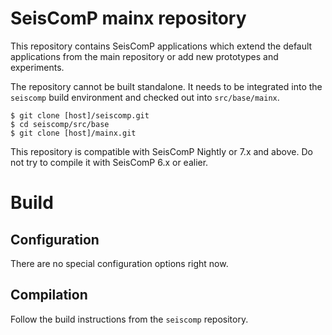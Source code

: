 # SeisComP mainx repository

This repository contains SeisComP applications which extend the
default applications from the main repository or add new
prototypes and experiments.

The repository cannot be built standalone. It needs to be integrated
into the `seiscomp` build environment and checked out into
`src/base/mainx`.

```
$ git clone [host]/seiscomp.git
$ cd seiscomp/src/base
$ git clone [host]/mainx.git
```

This repository is compatible with SeisComP Nightly or 7.x and above. Do not
try to compile it with SeisComP 6.x or ealier.

# Build

## Configuration

There are no special configuration options right now.

## Compilation

Follow the build instructions from the `seiscomp` repository.

